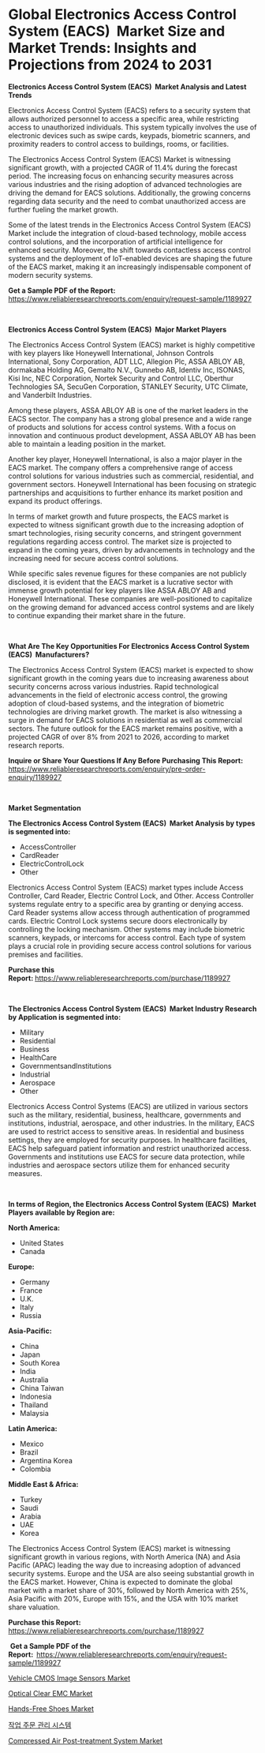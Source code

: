 <p><h1>Global Electronics Access Control System (EACS)  Market Size and Market Trends: Insights and Projections from 2024 to 2031</h1></p><p><strong>Electronics Access Control System (EACS)  Market Analysis and Latest Trends</strong></p>
<p><p>Electronics Access Control System (EACS) refers to a security system that allows authorized personnel to access a specific area, while restricting access to unauthorized individuals. This system typically involves the use of electronic devices such as swipe cards, keypads, biometric scanners, and proximity readers to control access to buildings, rooms, or facilities.</p><p>The Electronics Access Control System (EACS) Market is witnessing significant growth, with a projected CAGR of 11.4% during the forecast period. The increasing focus on enhancing security measures across various industries and the rising adoption of advanced technologies are driving the demand for EACS solutions. Additionally, the growing concerns regarding data security and the need to combat unauthorized access are further fueling the market growth.</p><p>Some of the latest trends in the Electronics Access Control System (EACS) Market include the integration of cloud-based technology, mobile access control solutions, and the incorporation of artificial intelligence for enhanced security. Moreover, the shift towards contactless access control systems and the deployment of IoT-enabled devices are shaping the future of the EACS market, making it an increasingly indispensable component of modern security systems.</p></p>
<p><strong>Get a Sample PDF of the Report:&nbsp;</strong> <a href="https://www.reliableresearchreports.com/enquiry/request-sample/1189927">https://www.reliableresearchreports.com/enquiry/request-sample/1189927</a></p>
<p>&nbsp;</p>
<p><strong>Electronics Access Control System (EACS)  Major Market Players</strong></p>
<p><p>The Electronics Access Control System (EACS) market is highly competitive with key players like Honeywell International, Johnson Controls International, Sony Corporation, ADT LLC, Allegion Plc, ASSA ABLOY AB, dormakaba Holding AG, Gemalto N.V., Gunnebo AB, Identiv Inc, ISONAS, Kisi Inc, NEC Corporation, Nortek Security and Control LLC, Oberthur Technologies SA, SecuGen Corporation, STANLEY Security, UTC Climate, and Vanderbilt Industries.</p><p>Among these players, ASSA ABLOY AB is one of the market leaders in the EACS sector. The company has a strong global presence and a wide range of products and solutions for access control systems. With a focus on innovation and continuous product development, ASSA ABLOY AB has been able to maintain a leading position in the market.</p><p>Another key player, Honeywell International, is also a major player in the EACS market. The company offers a comprehensive range of access control solutions for various industries such as commercial, residential, and government sectors. Honeywell International has been focusing on strategic partnerships and acquisitions to further enhance its market position and expand its product offerings.</p><p>In terms of market growth and future prospects, the EACS market is expected to witness significant growth due to the increasing adoption of smart technologies, rising security concerns, and stringent government regulations regarding access control. The market size is projected to expand in the coming years, driven by advancements in technology and the increasing need for secure access control solutions.</p><p>While specific sales revenue figures for these companies are not publicly disclosed, it is evident that the EACS market is a lucrative sector with immense growth potential for key players like ASSA ABLOY AB and Honeywell International. These companies are well-positioned to capitalize on the growing demand for advanced access control systems and are likely to continue expanding their market share in the future.</p></p>
<p>&nbsp;</p>
<p><strong>What Are The Key Opportunities For Electronics Access Control System (EACS)  Manufacturers?</strong></p>
<p><p>The Electronics Access Control System (EACS) market is expected to show significant growth in the coming years due to increasing awareness about security concerns across various industries. Rapid technological advancements in the field of electronic access control, the growing adoption of cloud-based systems, and the integration of biometric technologies are driving market growth. The market is also witnessing a surge in demand for EACS solutions in residential as well as commercial sectors. The future outlook for the EACS market remains positive, with a projected CAGR of over 8% from 2021 to 2026, according to market research reports.</p></p>
<p><strong>Inquire or Share Your Questions If Any Before Purchasing This Report:</strong> <a href="https://www.reliableresearchreports.com/enquiry/pre-order-enquiry/1189927">https://www.reliableresearchreports.com/enquiry/pre-order-enquiry/1189927</a></p>
<p>&nbsp;</p>
<p><strong>Market Segmentation</strong></p>
<p><strong>The Electronics Access Control System (EACS)  Market Analysis by types is segmented into:</strong></p>
<p><ul><li>AccessController</li><li>CardReader</li><li>ElectricControlLock</li><li>Other</li></ul></p>
<p><p>Electronics Access Control System (EACS) market types include Access Controller, Card Reader, Electric Control Lock, and Other. Access Controller systems regulate entry to a specific area by granting or denying access. Card Reader systems allow access through authentication of programmed cards. Electric Control Lock systems secure doors electronically by controlling the locking mechanism. Other systems may include biometric scanners, keypads, or intercoms for access control. Each type of system plays a crucial role in providing secure access control solutions for various premises and facilities.</p></p>
<p><strong>Purchase this Report:&nbsp;</strong><a href="https://www.reliableresearchreports.com/purchase/1189927">https://www.reliableresearchreports.com/purchase/1189927</a></p>
<p>&nbsp;</p>
<p><strong>The Electronics Access Control System (EACS)  Market Industry Research by Application is segmented into:</strong></p>
<p><ul><li>Military</li><li>Residential</li><li>Business</li><li>HealthCare</li><li>GovernmentsandInstitutions</li><li>Industrial</li><li>Aerospace</li><li>Other</li></ul></p>
<p><p>Electronics Access Control Systems (EACS) are utilized in various sectors such as the military, residential, business, healthcare, governments and institutions, industrial, aerospace, and other industries. In the military, EACS are used to restrict access to sensitive areas. In residential and business settings, they are employed for security purposes. In healthcare facilities, EACS help safeguard patient information and restrict unauthorized access. Governments and institutions use EACS for secure data protection, while industries and aerospace sectors utilize them for enhanced security measures.</p></p>
<p>&nbsp;</p>
<p><strong>In terms of Region, the Electronics Access Control System (EACS)  Market Players available by Region are:</strong></p>
<p>
    <p> <strong> North America: </strong>
        <ul>
            <li>United States</li>
            <li>Canada</li>
        </ul>
        </p> 
    <p> <strong> Europe: </strong>
        <ul>
            <li>Germany</li>
            <li>France</li>
            <li>U.K.</li>
            <li>Italy</li>
            <li>Russia</li>
        </ul>
        </p> 
    <p> <strong> Asia-Pacific: </strong>
        <ul>
            <li>China</li>
            <li>Japan</li>
            <li>South Korea</li>
            <li>India</li>
            <li>Australia</li>
            <li>China Taiwan</li>
            <li>Indonesia</li>
            <li>Thailand</li>
            <li>Malaysia</li>
        </ul>
        </p> 
    <p> <strong> Latin America: </strong>
        <ul>
            <li>Mexico</li>
            <li>Brazil</li>
            <li>Argentina Korea</li>
            <li>Colombia</li>
        </ul>
        </p> 
    <p> <strong> Middle East & Africa: </strong>
        <ul>
            <li>Turkey</li>
            <li>Saudi</li>
            <li>Arabia</li>
            <li>UAE</li>
            <li>Korea</li>
        </ul>
    </p>
    </p>
<p><p>The Electronics Access Control System (EACS) market is witnessing significant growth in various regions, with North America (NA) and Asia Pacific (APAC) leading the way due to increasing adoption of advanced security systems. Europe and the USA are also seeing substantial growth in the EACS market. However, China is expected to dominate the global market with a market share of 30%, followed by North America with 25%, Asia Pacific with 20%, Europe with 15%, and the USA with 10% market share valuation.</p></p>
<p><strong>Purchase this Report: </strong><a href="https://www.reliableresearchreports.com/purchase/1189927">https://www.reliableresearchreports.com/purchase/1189927</a></p>
<p>&nbsp;<strong>Get a Sample PDF of the Report:&nbsp;&nbsp;</strong><a href="https://www.reliableresearchreports.com/enquiry/request-sample/1189927">https://www.reliableresearchreports.com/enquiry/request-sample/1189927</a></p>
<p><strong></strong></p>
<p><p><a href="https://view.publitas.com/reportprime-1/vehicle-cmos-image-sensors-market-research-report-unlocks-analysis-on-the-market-financial-status-market-size-and-market-revenue-upto-2031/">Vehicle CMOS Image Sensors Market</a></p><p><a href="https://angry-finch-aaf.notion.site/Optical-Clear-EMC-Market-with-the-goal-of-estimating-the-market-size-and-future-growth-potential-of--0ce4cb930ed64d64925179d41f57c33d">Optical Clear EMC Market</a></p><p><a href="https://view.publitas.com/reportprime-1/hands-free-shoes-market-size-and-growth-market-segmentation-regional-and-country-breakdowns-and-market-trends-for-period-from-2024-2031/">Hands-Free Shoes Market</a></p><p><a href="https://medium.com/@ronateganok8lzhvasjs9youd/%EC%9E%91%EC%97%85-%EC%A7%80%EC%8B%9C%EC%84%9C-%EA%B4%80%EB%A6%AC-%EC%8B%9C%EC%8A%A4%ED%85%9C-%EC%8B%9C%EC%9E%A5-%ED%86%B5%EC%B0%B0-%EC%8B%9C%EC%9E%A5-%EB%8F%99%ED%96%A5-%EC%84%B1%EC%9E%A5-2024%EB%85%84%EB%B6%80%ED%84%B0-2031%EB%85%84%EA%B9%8C%EC%A7%80-%EC%98%88%EC%B8%A1-a429301e56c8">작업 주문 관리 시스템</a></p><p><a href="https://faithful-glue-af3.notion.site/Compressed-Air-Post-treatment-System-Market-Offer-Valuable-Insights-into-Market-Size-Market-Share--b5358e327d574d80adf1b08e07e289bd">Compressed Air Post-treatment System Market</a></p></p>